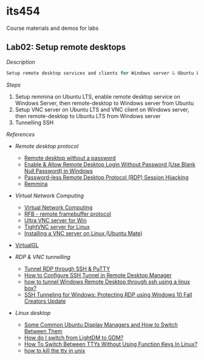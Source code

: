 # its454
Course materials and demos for labs


## Lab02: Setup remote desktops

_Description_
```c
Setup remote desktop services and clients for Windows server & Ubuntu LTS.
```

_Steps_

1. Setup remmina on Ubuntu LTS, enable remote desktop service on Windows Server, then remote-desktop to Windows server from Ubuntu
2. Setup VNC server on Ubuntu LTS and VNC client on Windows server, then remote-desktop to Ubuntu LTS from Windows server
3. Tunnelling SSH




_References_
* _Remote desktop protocol_
  * [Remote desktop without a password](https://superuser.com/questions/106917/remote-desktop-without-a-password)
  * [Enable & Allow Remote Desktop Login Without Password (Use Blank Null Password) in Windows](https://techjourney.net/enable-allow-remote-desktop-login-without-password-use-blank-null-password-in-windows-10-8-7-vista-xp/)
  * [Password-less Remote Desktop Protocol (RDP) Session Hijacking](https://niiconsulting.com/checkmate/2018/09/passwordless-rdp-session-hijacking/)
  * [Remmina](https://remmina.org/)

* _Virtual Network Computing_
  * [Virtual Network Computing](https://en.wikipedia.org/wiki/Virtual\_Network\_Computing)
  * [RFB - remote framebuffer protocol](https://en.wikipedia.org/wiki/RFB\_protocol)
  * [Ultra VNC server for Win](https://www.uvnc.com/)
  * [TightVNC server for Linux](https://en.wikipedia.org/wiki/TightVNC)
  * [Installing a VNC server on Linux (Ubuntu Mate)](http://simostro.synology.me/simone/2018/02/09/installing-a-vnc-server-on-linux-ubuntu-mate/)
* [VirtualGL](https://virtualgl.org/)

* _RDP & VNC tunnelling_
  * [Tunnel RDP through SSH & PuTTY](https://www.saotn.org/tunnel-rdp-through-ssh/)
  * [How to Configure SSH Tunnel in Remote Desktop Manager](https://blog.devolutions.net/2016/10/how-to-configure-ssh-tunnel-in-remote-desktop-manager)
  * [how to tunnel Windows Remote Desktop through ssh using a linux box?](https://serverfault.com/questions/200249/how-to-tunnel-windows-remote-desktop-through-ssh-using-a-linux-box)
  * [SSH Tunneling for Windows: Protecting RDP using Windows 10 Fall Creators Update](https://blog.netnerds.net/2017/12/updated-ssh-tunneling-for-windows-people-protecting-remote-desktop/)

* _Linux desktop_
  * [Some Common Ubuntu Display Managers and How to Switch Between Them](https://vitux.com/some-common-ubuntu-display-managers-and-how-to-switch-between-them/)
  * [How do I switch from LightDM to GDM?](https://askubuntu.com/questions/152256/how-do-i-switch-from-lightdm-to-gdm)
  * [How To Switch Between TTYs Without Using Function Keys In Linux?](https://www.ostechnix.com/how-to-switch-between-ttys-without-using-function-keys-in-linux/)
  * [how to kill the tty in unix](https://stackoverflow.com/questions/15195470/how-to-kill-the-tty-in-unix)
